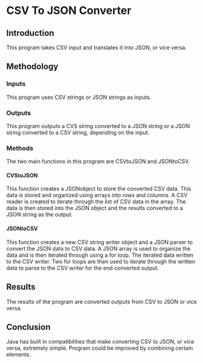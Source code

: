 # CSV To JSON Converter 
## Introduction 
This program takes CSV input and translates it into JSON, or vice versa. 
## Methodology 
### Inputs 
This program uses CSV strings or JSON strings as inputs.
### Outputs 
This program outputs a CVS string converted to a JSON string or a JSON string converted to a CSV string, depending on the input.
### Methods 
The two main functions in this program are CSVtoJSON and JSONtoCSV. 
#### CVStoJSON
This function creates a JSONobject to store the converted CSV data. This data is stored and organized using arrays into rows and
columns. A CSV reader is created to iterate through the list of CSV data in the array. The data is then stored into the JSON object
and the results converted to a JSON string as the output. 
#### JSONtoCSV 
This function creates a new CSV string writer object and a JSON parser to convert the JSON data to CSV data. A JSON array is used to 
organize the data and is then iterated through using a for loop. The iterated data written to the CSV writer. Two for loops are then used 
to iterate through the written data to parse to the CSV writer for the end converted output. 
## Results 
The results of the program are converted outputs from CSV to JSON or vice versa. 
## Conclusion 
Java has built in compatibilities that make converting CSV to JSON, or vice versa, extremely simple. Program could be 
improved by combining certain elements. 
